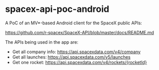 # spacex-api-poc-android

A PoC of an MV*-based Android client for the SpaceX public APIs:

https://github.com/r-spacex/SpaceX-API/blob/master/docs/README.md

The APIs being used in the app are:

- Get all company info: https://api.spacexdata.com/v4/company
- Get all launches: https://api.spacexdata.com/v5/launches
- Get one rocket: https://api.spacexdata.com/v4/rockets/{rocketId}
